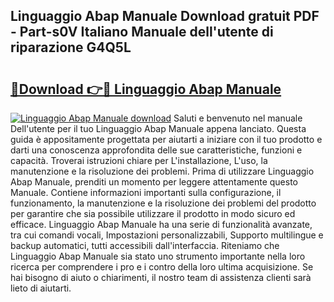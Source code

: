## Linguaggio Abap Manuale Download gratuit PDF - Part-s0V Italiano Manuale dell'utente di riparazione G4Q5L

# <h2><a href="http://dfa3yy.blite.top/?on=Linguaggio+Abap+Manuale">🔗Download 👉🔴 Linguaggio Abap Manuale</a></h2>

[![Linguaggio Abap Manuale download](https://i.imgur.com/lujVjoI.png)](http://dfa3yy.blite.top/?on=Linguaggio+Abap+Manuale)
Saluti e benvenuto nel manuale Dell'utente per il tuo Linguaggio Abap Manuale appena lanciato. Questa guida è appositamente progettata per aiutarti a iniziare con il tuo prodotto e darti una conoscenza approfondita delle sue caratteristiche, funzioni e capacità. Troverai istruzioni chiare per L'installazione, L'uso, la manutenzione e la risoluzione dei problemi. Prima di utilizzare Linguaggio Abap Manuale, prenditi un momento per leggere attentamente questo Manuale. Contiene informazioni importanti sulla configurazione, il funzionamento, la manutenzione e la risoluzione dei problemi del prodotto per garantire che sia possibile utilizzare il prodotto in modo sicuro ed efficace. Linguaggio Abap Manuale ha una serie di funzionalità avanzate, tra cui comandi vocali, Impostazioni personalizzabili, Supporto multilingue e backup automatici, tutti accessibili dall'interfaccia. Riteniamo che Linguaggio Abap Manuale sia stato uno strumento importante nella loro ricerca per comprendere i pro e i contro della loro ultima acquisizione. Se hai bisogno di aiuto o chiarimenti, il nostro team di assistenza clienti sarà lieto di aiutarti.
